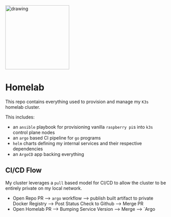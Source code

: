<img src="https://docs.k3s.io/img/k3s-logo-dark.svg" alt="drawing" width="200"/>

# Homelab
This repo contains everything used to provision and manage my `K3s` homelab cluster.

This includes:
- an `ansible` playbook for provisioning vanilla `raspberry pi`s into `k3s` control plane nodes
- an `argo` based CI pipeline for `go` programs
- `helm` charts defining my internal services and their respective dependencies
- an `ArgoCD` app backing everything 

## CI/CD Flow
My cluster leverages a `pull` based model for CI/CD to allow the cluster to be entirely private on my local network.


- Open Repo PR --> `argo` workflow --> publish built artifact to private Docker Registry --> Post Status Check to Github --> Merge PR
- Open Homelab PR --> Bumping Service Version --> Merge --> `Argo
